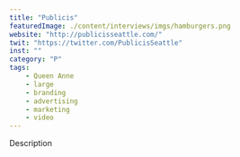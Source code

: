 ```yaml
---
title: "Publicis"
featuredImage: ./content/interviews/imgs/hamburgers.png
website: "http://publicisseattle.com/"
twit: "https://twitter.com/PublicisSeattle"
inst: ""
category: "P"
tags:
    - Queen Anne
    - large
    - branding
    - advertising
    - marketing
    - video
---
```


Description
